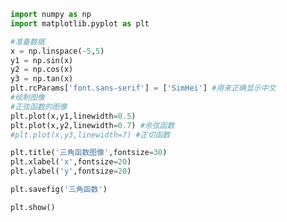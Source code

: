
<BlogInfo id="64" title="5.绘制三角函数的图像" author="白日梦想猿" pv=0 read_times=0 pre_cost_time=0分22秒 category="matplotlib学习" tag_list="['matplotlib学习']" create_time="2020.04.25 14:14:48" update_time="2020.04.26 14:04:12" />

```python
import numpy as np
import matplotlib.pyplot as plt

#准备数据
x = np.linspace(-5,5)
y1 = np.sin(x)
y2 = np.cos(x)
y3 = np.tan(x)
plt.rcParams['font.sans-serif'] = ['SimHei'] #用来正确显示中文
#绘制图像
#正弦函数的图像
plt.plot(x,y1,linewidth=0.5)
plt.plot(x,y2,linewidth=0.7) #余弦函数
#plt.plot(x,y3,linewidth=7) #正切函数

plt.title('三角函数图像',fontsize=30)
plt.xlabel('x',fontsize=20)
plt.ylabel('y',fontsize=20)

plt.savefig('三角函数')

plt.show()



























```
